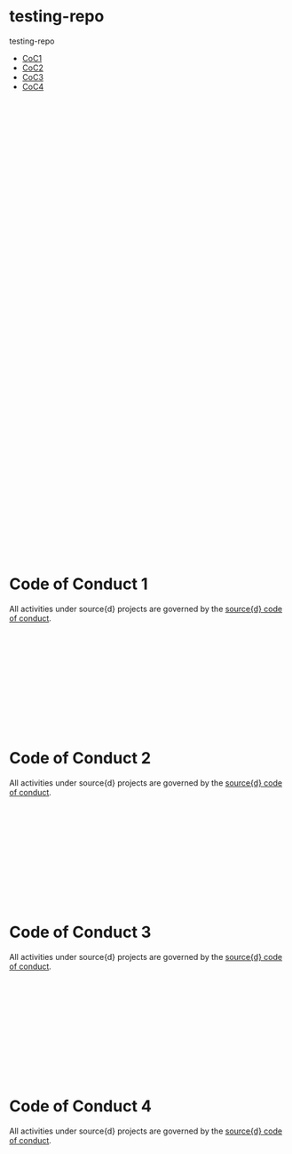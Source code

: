 # testing-repo

testing-repo

- [CoC1](#coc1)
- [CoC2](#coc2)
- [CoC3](#coc3)
- [CoC4](#code-of-conduct-4)

<br /><br /><br /><br /><br /><br /><br /><br /><br /><br /><br /><br />
<br /><br /><br /><br /><br /><br /><br /><br /><br /><br /><br /><br />
<br /><br /><br /><br /><br /><br /><br /><br /><br /><br /><br /><br />
<br /><br /><br /><br /><br /><br /><br /><br /><br /><br /><br /><br />

# Code of Conduct 1 <a id=coc1></a>

All activities under source{d} projects are governed by the [source{d} code of conduct](https://github.com/src-d/guide/blob/master/.github/CODE_OF_CONDUCT.md).
<br /><br /><br /><br /><br /><br /><br /><br /><br /><br /><br /><br />

# <a name=coc2></a>Code of Conduct 2

All activities under source{d} projects are governed by the [source{d} code of conduct](https://github.com/src-d/guide/blob/master/.github/CODE_OF_CONDUCT.md).
<br /><br /><br /><br /><br /><br /><br /><br /><br /><br /><br /><br />

# <a id=coc3 name=coc3></a>Code of Conduct 3

All activities under source{d} projects are governed by the [source{d} code of conduct](https://github.com/src-d/guide/blob/master/.github/CODE_OF_CONDUCT.md).
<br /><br /><br /><br /><br /><br /><br /><br /><br /><br /><br /><br />

# Code of Conduct 4

All activities under source{d} projects are governed by the [source{d} code of conduct](https://github.com/src-d/guide/blob/master/.github/CODE_OF_CONDUCT.md).
<br /><br /><br /><br /><br /><br /><br /><br /><br /><br /><br /><br />
